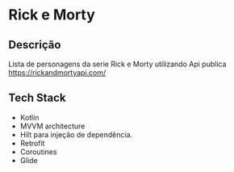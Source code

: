 # Rick e Morty
## Descrição
Lista de personagens da serie Rick e Morty utilizando Api publica https://rickandmortyapi.com/

## Tech Stack
<ul>
    <li>Kotlin</li>
    <li>MVVM architecture</li>
    <li>Hilt para injeção de dependência.</li>
    <li>Retrofit</li>
    <li>Coroutines</li>
    <li>Glide</li>
</ul>
